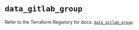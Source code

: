# `data_gitlab_group`

Refer to the Terraform Registory for docs: [`data_gitlab_group`](https://registry.terraform.io/providers/gitlabhq/gitlab/16.3.0/docs/data-sources/group).
